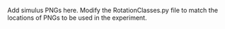Add simulus PNGs here.
Modify the RotationClasses.py file to match the locations of PNGs to be used in the experiment.

